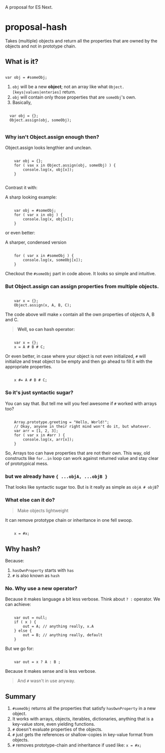 A proposal for ES Next.

# proposal-hash
Takes (multiple) objects and return all the properties that are owned by the objects and not in prototype chain.


What is it?
-

```JS

var obj = #someObj;

```

1. `obj` will be a new **object**; not an array like what `Object.[keys|values|enteries]` return.
2. `obj` will contain only those properties that are `someObj`'s own.
3. Basically,

```JS

  var obj = {};
  Object.assign(obj, someObj);
  
```

### Why isn't Object.assign enough then?

Object.assign looks lengthier and unclean.

```JS

	var obj = {};
	for ( vax x in Object.assign(obj, someObj) ) {
		console.log(x, obj[x]);
	}
	
```

Contrast it with:

A sharp looking example:

```JS

	var obj = #someObj;
	for ( var x in obj ) {
		console.log(x, obj[x]);
	}

```

or even better:

A sharper, condensed version

```JS

	for ( var x in #someObj ) {
		console.log(x, someObj[x]);
	}

```

Checkout the `#someObj` part in code above. It looks so simple and intuitive.

### But Object.assign can assign properties from multiple objects.

```JS

	var x = {};
	Object.assign(x, A, B, C);

```

The code above will make `x` contain all the own properties of objects A, B and C.

> **Well, so can hash operator:**

```JS

	var x = {};
	x = A # B # C;

```

Or even better, in case where your object is not even initialized, `#` will initialize and treat object to be empty and then go ahead to fill it with the appropriate properties.

```JS

	x #= A # B # C;

```


### So it's just syntactic sugar?

You can say that. But tell me will you feel awesome if `#` worked with arrays too?

```JS

	Array.prototype.greeting = "Hello, World!";
	// Okay, anyone in their right mind won't do it, but whatever.
	var arr = [1, 2, 3];
	for ( var x in #arr ) {
		console.log(x, arr[x]);
	}

```

So, Arrays too can have properties that are not their own. This way, old constructs like `for..in` loop can work against returned value and stay clear of prototypical mess.

### but we already have `{ ...objA, ...objB }`

That looks like syntactic sugar too. But is it really as simple as `objA # objB`?
 
### What else can it do?

> Make objects lightweight

It can remove prototype chain or inheritance in one fell swoop.

```JS

	x = #x;

```



Why hash?
-

Because:

1. `hasOwnProperty` starts with `has`
2. `#` is also known as `hash`

### No. Why use a new operator?

Because it makes language a bit less verbose. Think about ` ? : ` operator. We can achieve:

```JS

	var out = null;
	if ( x ) {
		out = A; // anything really, x.A
	} else {
		out = B; // anything really, default
	}

```

But we go for:

```JS

	var out = x ? A : B ;

```

Because it makes sense and is less verbose.

> And `#` wasn't in use anyway.


Summary
-

1. `#someObj` returns all the properties that satisfy `hasOwnProperty` in a new object.
2. It works with arrays, objects, iterables, dictionaries, anything that is a  key-value store, even yielding functions.
3. `#` doesn't evaluate properties of the objects.
4. `#` just gets the references or shallow-copies in key-value format from objects.
5. `#` removes prototype-chain and inheritance if used like: ` x = #x; `

